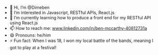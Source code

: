 - 👋 Hi, I’m @Dimeben
- 👀 I’m interested in Javascript, RESTful APIs, React.js
- 🌱 I’m currently learning how to produce a front end for my RESTful API using React.js
- 📫 How to reach me: www.linkedin.com/in/ben-mccarthy-40812731a
- 😄 Pronouns: he/him
- ⚡ Fun fact: When I was 18, I won my local battle of the bands, meaning I got to play at a festival!

<!---
Dimeben/Dimeben is a ✨ special ✨ repository because its `README.md` (this file) appears on your GitHub profile.
You can click the Preview link to take a look at your changes.
--->
